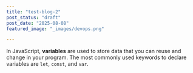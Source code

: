 ```yaml
---
title: "test-blog-2"
post_status: "draft"
post_date: "2025-08-08"
featured_image: "_images/devops.png"

---
```


In JavaScript, **variables** are used to store data that you can reuse and change in your program. The most commonly used keywords to declare variables are `let`, `const`, and `var`.
